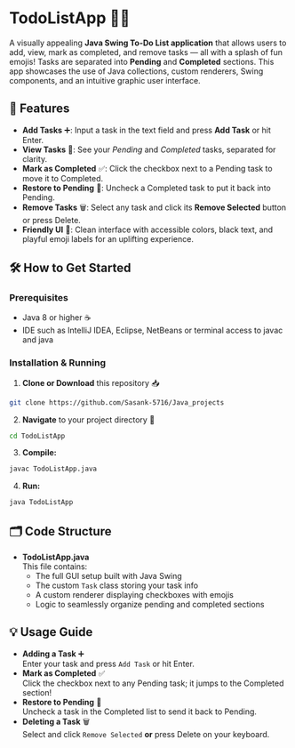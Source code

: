 # TodoListApp 📝✨

A visually appealing **Java Swing To-Do List application** that allows users to add, view, mark as completed, and remove tasks — all with a splash of fun emojis! Tasks are separated into **Pending** and **Completed** sections. This app showcases the use of Java collections, custom renderers, Swing components, and an intuitive graphic user interface.

## 🚀 Features

- **Add Tasks** ➕: Input a task in the text field and press **Add Task** or hit Enter.
- **View Tasks** 👀: See your *Pending* and *Completed* tasks, separated for clarity.
- **Mark as Completed** ✅: Click the checkbox next to a Pending task to move it to Completed.
- **Restore to Pending** 🔁: Uncheck a Completed task to put it back into Pending.
- **Remove Tasks** 🗑️: Select any task and click its **Remove Selected** button or press Delete.
- **Friendly UI** 🎨: Clean interface with accessible colors, black text, and playful emoji labels for an uplifting experience.

## 🛠️ How to Get Started

### Prerequisites

- Java 8 or higher ☕
- IDE such as IntelliJ IDEA, Eclipse, NetBeans or terminal access to javac and java

### Installation & Running

1. **Clone or Download** this repository 📥
```bash
git clone https://github.com/Sasank-5716/Java_projects
```

2. **Navigate** to your project directory 📂
```bash
cd TodoListApp
```

3. **Compile:**
```bash
javac TodoListApp.java
```
4. **Run:**
```bash
java TodoListApp
```

## 🗂️ Code Structure

- **TodoListApp.java**  
  This file contains:
  - The full GUI setup built with Java Swing
  - The custom `Task` class storing your task info
  - A custom renderer displaying checkboxes with emojis
  - Logic to seamlessly organize pending and completed sections

## 💡 Usage Guide

- **Adding a Task** ➕  
  Enter your task and press `Add Task` or hit Enter.
- **Mark as Completed** ✅  
  Click the checkbox next to any Pending task; it jumps to the Completed section!
- **Restore to Pending** 🔄  
  Uncheck a task in the Completed list to send it back to Pending.
- **Deleting a Task** 🗑️  
  Select and click `Remove Selected` **or** press Delete on your keyboard.


